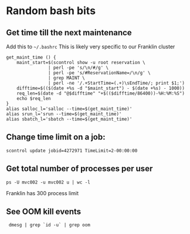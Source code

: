 # Random bash bits

## Get time till the next maintenance
Add this to `~/.bashrc`
This is likely very specific to our Franklin cluster
```{bash}
get_maint_time () {
    maint_start=$(scontrol show -u root reservation \
                | perl -pe 's/\n/#/g' \
                | perl -pe 's/#ReservationName=/\n/g' \
                | grep MAINT \
                | perl -ne '/.+StartTime=(.+)\sEndTime/; print $1;')
    difftime=$(($(date +%s -d "$maint_start") - $(date +%s) - 1000))
    req_len=$(date -d "@$difftime" "+$(($difftime/86400))-%H:%M:%S")
    echo $req_len
}
alias salloc_l='salloc --time=$(get_maint_time)'
alias srun_l='srun --time=$(get_maint_time)'
alias sbatch_l='sbatch --time=$(get_maint_time)'
```

## Change time limit on a job:

`scontrol update jobid=4272971 TimeLimit=2-00:00:00`

## Get total number of processes per user
`ps -U mvc002 -u mvc002 u | wc -l`

Franklin has 300 process limit

## See OOM kill events

```{bash}
 dmesg | grep `id -u` | grep oom
```
